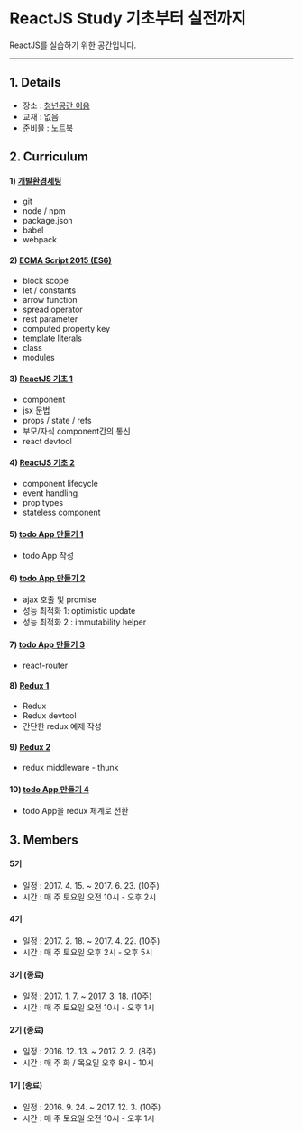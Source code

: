 # ReactJS Study 기초부터 실전까지

ReactJS를 실습하기 위한 공간입니다.

---

## 1. Details

- 장소 : [청년공간 이음](http://i-eum.net/)
- 교재 : 없음
- 준비물 : 노트북


## 2. Curriculum

#### 1) [개발환경세팅](./01_Setting/README.md)
- git
- node / npm
- package.json
- babel
- webpack

#### 2) [ECMA Script 2015 (ES6)](./02_ES6/README.md)
- block scope
- let / constants
- arrow function
- spread operator
- rest parameter
- computed property key
- template literals
- class
- modules

#### 3) [ReactJS 기초 1](./03_ReactBasic1/README.md)
- component
- jsx 문법
- props / state / refs
- 부모/자식 component간의 통신
- react devtool

#### 4) [ReactJS 기초 2](./04_ReactBasic2/README.md)
- component lifecycle
- event handling
- prop types
- stateless component

#### 5) [todo App 만들기 1](./05_TodoApp1/README.md)
- todo App 작성

#### 6) [todo App 만들기 2](./06_TodoApp2/README.md)
- ajax 호출 및 promise
- 성능 최적화 1: optimistic update
- 성능 최적화 2 : immutability helper

#### 7) [todo App 만들기 3](./7_TodoApp3/README.md)
- react-router

#### 8) [Redux 1](./08_Redux1/README.md)
- Redux
- Redux devtool
- 간단한 redux 예제 작성

#### 9) [Redux 2](./09_Redux2/README.md)
- redux middleware - thunk

#### 10) [todo App 만들기 4](./10_TodoApp4/README.md)
- todo App을 redux 체계로 전환


## 3. Members

#### 5기

- 일정 : 2017. 4. 15. ~ 2017. 6. 23. (10주)
- 시간 : 매 주 토요일 오전 10시 - 오후 2시

#### 4기

- 일정 : 2017. 2. 18. ~ 2017. 4. 22. (10주)
- 시간 : 매 주 토요일 오후 2시 - 오후 5시

#### 3기 (종료)

- 일정 : 2017. 1. 7. ~ 2017. 3. 18. (10주)
- 시간 : 매 주 토요일 오전 10시 - 오후 1시

#### 2기 (종료)

- 일정 : 2016. 12. 13. ~ 2017. 2. 2. (8주)
- 시간 : 매 주 화 / 목요일 오후 8시 - 10시

#### 1기 (종료)

- 일정 : 2016. 9. 24. ~ 2017. 12. 3. (10주)
- 시간 : 매 주 토요일 오전 10시 - 오후 1시

